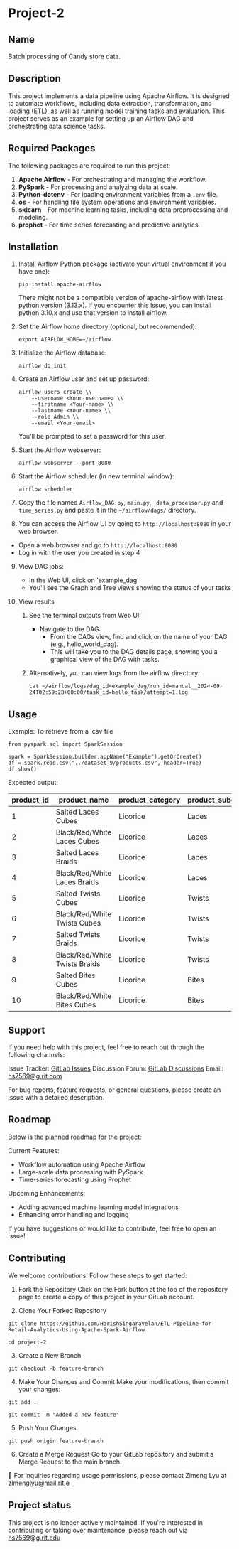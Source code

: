 # Project-2


## Name
Batch processing of Candy store data.

## Description
This project implements a data pipeline using Apache Airflow. It is designed to automate workflows, including data extraction, transformation, and loading (ETL), as well as running model training tasks and evaluation. This project serves as an example for setting up an Airflow DAG and orchestrating data science tasks.


<!-- ## Visuals
Depending on what you are making, it can be a good idea to include screenshots or even a video (you'll frequently see GIFs rather than actual videos). Tools like ttygif can help, but check out Asciinema for a more sophisticated method. -->
## Required Packages

The following packages are required to run this project:

1. **Apache Airflow** - For orchestrating and managing the workflow.
2. **PySpark** - For processing and analyzing data at scale.
3. **Python-dotenv** - For loading environment variables from a `.env` file.
4. **os** - For handling file system operations and environment variables.
5. **sklearn** - For machine learning tasks, including data preprocessing and modeling.
6. **prophet** -  For time series forecasting and predictive analytics.


## Installation


1. Install Airflow Python package (activate your virtual environment if you have one):
    
    ```
    pip install apache-airflow
    ```
    There might not be a compatible version of apache-airflow with latest python version (3.13.x). If you encounter this issue, you can install python 3.10.x and use that version to install airflow.

2. Set the Airflow home directory (optional, but recommended):
    
    ```
    export AIRFLOW_HOME=~/airflow
    ```
    
3. Initialize the Airflow database:
    
    ```
    airflow db init
    ```
    
4. Create an Airflow user and set up password:
    
    ```
    airflow users create \\
        --username <Your-username> \\
        --firstname <Your-name> \\
        --lastname <Your-name> \\
        --role Admin \\
        --email <Your-email>
    ```
    
    You'll be prompted to set a password for this user.
    
5. Start the Airflow webserver:
    
    ```
    airflow webserver --port 8080
    ```
    
6. Start the Airflow scheduler (in new terminal window):
    
    ```
    airflow scheduler
    ```
    
7. Copy the file named `Airflow_DAG.py`, `main.py`, ` data_processor.py` and `time_series.py` and paste it in the `~/airflow/dags/` directory.
   
8. You can access the Airflow UI by going to `http://localhost:8080` in your web browser.

  - Open a web browser and go to `http://localhost:8080`
  - Log in with the user you created in step 4
 

9.  View DAG jobs:
    - In the Web UI, click on 'example_dag'
    - You'll see the Graph and Tree views showing the status of your tasks
  
10. View results
    1.  See the terminal outputs from Web UI:
        - Navigate to the DAG:
          - From the DAGs view, find and click on the name of your DAG (e.g., hello_world_dag).
          - This will take you to the DAG details page, showing you a graphical view of the DAG with tasks.

        
    2.  Alternatively, you can view logs from the airflow directory:
    
        ```
        cat ~/airflow/logs/dag_id=example_dag/run_id=manual__2024-09-24T02:59:28+00:00/task_id=hello_task/attempt=1.log
        ```
    

## Usage
Example: To retrieve from a .csv file

```
from pyspark.sql import SparkSession

spark = SparkSession.builder.appName("Example").getOrCreate()
df = spark.read.csv("../dataset_9/products.csv", header=True)
df.show()
```
Expected output:

| product_id | product_name                  | product_category | product_subcategory | product_shape | sales_price | cost_to_make | stock |
|------------|--------------------------------|------------------|---------------------|---------------|-------------|--------------|-------|
| 1          | Salted Laces Cubes             | Licorice         | Laces               | Cubes         | 7.45        | 4.21         | 4576  |
| 2          | Black/Red/White Laces Cubes    | Licorice         | Laces               | Cubes         | 3.75        | 2.24         | 3584  |
| 3          | Salted Laces Braids            | Licorice         | Laces               | Braids        | 9.97        | 5.2          | 2031  |
| 4          | Black/Red/White Laces Braids   | Licorice         | Laces               | Braids        | 8.6         | 3.51         | 3057  |
| 5          | Salted Twists Cubes            | Licorice         | Twists              | Cubes         | 0.81        | 0.49         | 2727  |
| 6          | Black/Red/White Twists Cubes   | Licorice         | Twists              | Cubes         | 3.8         | 1.86         | 3839  |
| 7          | Salted Twists Braids           | Licorice         | Twists              | Braids        | 7.96        | 5.4          | 4657  |
| 8          | Black/Red/White Twists Braids  | Licorice         | Twists              | Braids        | 2.34        | 1.47         | 3794  |
| 9          | Salted Bites Cubes             | Licorice         | Bites               | Cubes         | 9.59        | 4.32         | 2052  |
| 10         | Black/Red/White Bites Cubes    | Licorice         | Bites               | Cubes         | 9.11        | 6.34         | 4425  |


## Support
If you need help with this project, feel free to reach out through the following channels:

Issue Tracker: [GitLab Issues](/issues)
Discussion Forum: [GitLab Discussions](/discussions)
Email: hs7569@g.rit.com

For bug reports, feature requests, or general questions, please create an issue with a detailed description.

## Roadmap
Below is the planned roadmap for the project:

Current Features:
- Workflow automation using Apache Airflow
- Large-scale data processing with PySpark
- Time-series forecasting using Prophet

Upcoming Enhancements:
- Adding advanced machine learning model integrations
- Enhancing error handling and logging

If you have suggestions or would like to contribute, feel free to open an issue!


## Contributing
We welcome contributions! Follow these steps to get started:

1. Fork the Repository
Click on the Fork button at the top of the repository page to create a copy of this project in your GitLab account.

2. Clone Your Forked Repository
```
git clone https://github.com/HarishSingaravelan/ETL-Pipeline-for-Retail-Analytics-Using-Apache-Spark-Airflow
```
```
cd project-2
```
3. Create a New Branch
```
git checkout -b feature-branch
```
4. Make Your Changes and Commit
Make your modifications, then commit your changes:
```
git add .
```
```
git commit -m "Added a new feature"
```
5. Push Your Changes
```
git push origin feature-branch
```
6. Create a Merge Request
Go to your GitLab repository and submit a Merge Request to the main branch.



📩 For inquiries regarding usage permissions, please contact Zimeng Lyu at zimenglyu@mail.rit.e

## Project status
This project is no longer actively maintained. If you're interested in contributing or taking over maintenance, please reach out via hs7569@g.rit.edu
